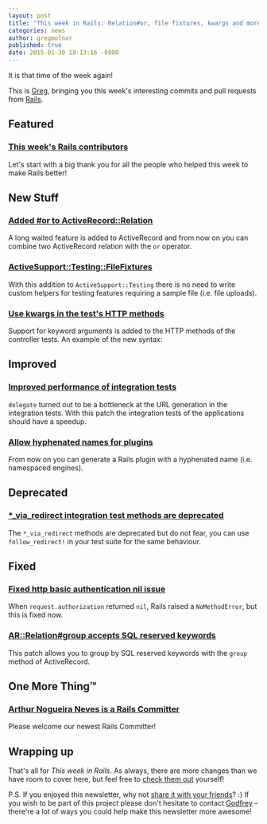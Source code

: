 ```yaml
---
layout: post
title: "This week in Rails: Relation#or, file fixtures, kwargs and more!"
categories: news
author: gregmolnar
published: true
date: 2015-01-30 18:13:16 -0800
---
```


It is that time of the week again!

This is [Greg](https://github.com/gregmolnar), bringing you this week's interesting commits and pull requests from [Rails](https://github.com/rails/rails).

## Featured

### [This week's Rails contributors](http://contributors.rubyonrails.org/contributors/in-time-window/this-week)

Let's start with a big thank you for all the people who helped this week to make Rails better!

## New Stuff

### [Added #or to ActiveRecord::Relation](https://github.com/rails/rails/pull/16052)

A long waited feature is added to ActiveRecord and from now on you can combine two ActiveRecord relation with the `or` operator.

### [ActiveSupport::Testing::FileFixtures](https://github.com/rails/rails/pull/18658)

With this addition to `ActiveSupport::Testing` there is no need to write custom helpers for testing features requiring a sample file (i.e. file uploads).

### [Use kwargs in the test's HTTP methods](https://github.com/rails/rails/pull/18323)

Support for keyword arguments is added to the HTTP methods of the controller tests. An example of the new syntax:

## Improved

### [Improved performance of integration tests](https://github.com/rails/rails/commit/1fb9e6eff71eb84b6cb620282c15b7b89d8e70c1)

`delegate` turned out to be a bottleneck at the URL generation in the integration tests. With this patch the integration tests of the applications should have a speedup.

### [Allow hyphenated names for plugins](https://github.com/rails/rails/pull/13601)

From now on you can generate a Rails plugin with a hyphenated name (i.e. namespaced engines).

## Deprecated

### [\*\_via\_redirect integration test methods are deprecated](https://github.com/rails/rails/pull/18693)

The `*_via_redirect` methods are deprecated but do not fear, you can use `follow_redirect!` in your test suite for the same behaviour.

## Fixed

### [Fixed http basic authentication nil issue](https://github.com/rails/rails/pull/18666)

When `request.authorization` returned `nil`, Rails raised a `NoMethodError`, but this is fixed now.

### [AR::Relation#group accepts SQL reserved keywords](https://github.com/rails/rails/pull/18722)

This patch allows you to group by SQL reserved keywords with the `group` method of ActiveRecord.

## One More Thing™

### [Arthur Nogueira Neves is a Rails Committer](https://twitter.com/rails/status/561240742199586816)

Please welcome our newest Rails Committer!

## Wrapping up

That's all for _This week in Rails_. As always, there are more changes than we have room to cover here, but feel free to [check them out](https://github.com/rails/rails) yourself!

P.S. If you enjoyed this newsletter, why not [share it with your friends](https://rails-weekly.ongoodbits.com)? :) If you wish to be part of this project please don't hesitate to contact [Godfrey](mailto:godfrey@brewhouse.io) – there're a lot of ways you could help make this newsletter more awesome!
